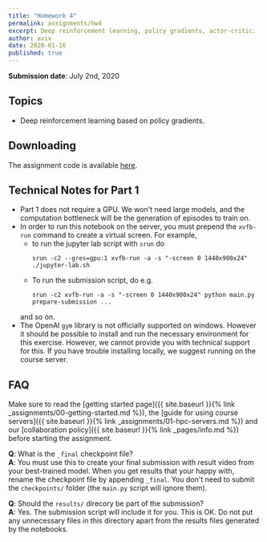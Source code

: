 ```yaml
---
title: "Homework 4"
permalink: assignments/hw4
excerpt: Deep reinforcement learning, policy gradients, actor-critic.
author: aviv
date: 2020-01-16
published: true
---
```


**Submission date**: July 2nd, 2020

## Topics

- Deep reinforcement learning based on policy gradients.


## Downloading

The assignment code is available [here](https://technionmail-my.sharepoint.com/:u:/g/personal/avivr_campus_technion_ac_il/EWH8r36k6VJCs964WjB34g4BSGXKiynFLomLkA7mqSTntA?e=hifKcp).

## Technical Notes for Part 1

- Part 1 does not require a GPU. We won't need large models, and the computation
  bottleneck will be the generation of episodes to train on.
- In order to run this notebook on the server, you must prepend the `xvfb-run`
  command to create a virtual screen. For example,
    - to run the jupyter lab script with `srun` do
        ```
        srun -c2 --gres=gpu:1 xvfb-run -a -s "-screen 0 1440x900x24" ./jupyter-lab.sh
        ```
    - To run the submission script, do e.g.
        ```
        srun -c2 xvfb-run -a -s "-screen 0 1440x900x24" python main.py prepare-submission ...
        ```
    and so on.
- The OpenAI `gym` library is not officially supported on windows. However it
  should be possible to install and run the necessary environment for this
  exercise. However, we cannot provide you with technical support for this. If you
  have trouble installing locally, we suggest running on the course server.

## FAQ

Make sure to read the
[getting started page]({{ site.baseurl }}{% link _assignments/00-getting-started.md %}),
the
[guide for using course servers]({{ site.baseurl }}{% link _assignments/01-hpc-servers.md %})
and our
[collaboration policy]({{ site.baseurl }}{% link _pages/info.md %})
before starting the assignment.

**Q**: What is the `_final` checkpoint file?  
**A**: You must use this to create your final submission with result video from
your best-trained model. When you get
results that your happy with, rename the checkpoint file by appending `_final`.
You don't need to submit the `checkpoints/` folder (the `main.py` script will ignore
them).


**Q**: Should the `results/` direcory be part of the submission?  
**A**: Yes. The submission script will include it for you. This is OK. Do not
put any unnecessary files in this directory apart from the results files
generated by the notebooks.


